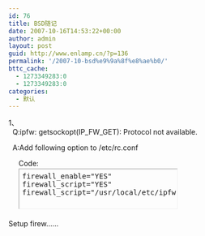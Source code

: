 ```yaml
---
id: 76
title: BSD随记
date: 2007-10-16T14:53:22+00:00
author: admin
layout: post
guid: http://www.enlamp.cn/?p=136
permalink: '/2007-10-bsd%e9%9a%8f%e8%ae%b0/'
bttc_cache:
  - 1273349283:0
  - 1273349283:0
categories:
  - 默认
---
```

1、  
&nbsp; Q:ipfw: getsockopt(IP\_FW\_GET): Protocol not available.

&nbsp; A:Add following option to /etc/rc.conf

<div style="margin: 5px 20px 20px;">
  <div class="smallfont" style="margin-bottom: 2px;">
    Code:
  </div>
  
  <pre class="alt2" dir="ltr" style="border: 1px inset ; margin: 0px; padding: 6px; overflow: auto; width: 300px; height: 66px; text-align: left;">firewall_enable="YES"<br />firewall_script="YES"<br />firewall_script="/usr/local/etc/ipfw.rules"</pre>
</div>

Setup firew……